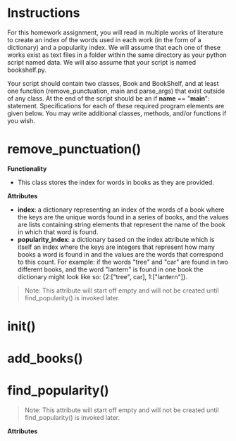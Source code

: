 # Instructions
For this homework assignment, you will read in multiple works of literature to create an index of the words used in each work (in the form of a dictionary) and a popularity index. We will assume that each one of these works exist as text files in a folder within the same directory as your python script named data. We will also assume that your script is named bookshelf.py.

Your script should contain two classes, Book and BookShelf, and at least one function (remove_punctuation, main and parse_args) that exist outside of any class. At the end of the script should be an if __name__ == "__main__": statement. Specifications for each of these required program elements are given below. You may write additional classes, methods, and/or functions if you wish.


# remove_punctuation()
**Functionality**
- This class stores the index for words in books as they are provided.

**Attributes**
- **index**: a dictionary representing an index of the words of a book where the keys are the unique words found in a series of books, and the values are lists containing string elements that represent the name of the book in which that word is found.
- **popularity_index**: a dictionary based on the index attribute which is itself an index where the keys are integers that represent how many books a word is found in and the values are the words that correspond to this count. For example: if the words "tree" and "car" are found in two different books, and the word "lantern" is found in one book the dictionary might look like so: {2:["tree", car], 1:["lantern"]}.

> Note: This attribute will start off empty and will not be created until find_popularity() is invoked later.


# __init__()

# add_books()
# find_popularity()

> Note: This attribute will start off empty and will not be created until find_popularity() is invoked later.


**Attributes**
